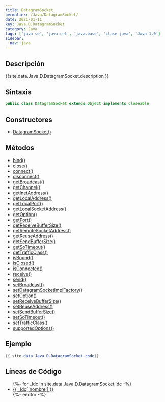 ```yaml
---
title: DatagramSocket
permalink: /Java/DatagramSocket/
date: 2021-01-11
key: Java.D.DatagramSocket
category: Java
tags: ['java se', 'java.net', 'java.base', 'clase java', 'Java 1.0']
sidebar: 
  nav: java
---
```


## Descripción
{{site.data.Java.D.DatagramSocket.description }}

## Sintaxis
~~~java
public class DatagramSocket extends Object implements Closeable
~~~

## Constructores
* [DatagramSocket()](/Java/DatagramSocket/DatagramSocket/)

## Métodos
* [bind()](/Java/DatagramSocket/bind)
* [close()](/Java/DatagramSocket/close)
* [connect()](/Java/DatagramSocket/connect)
* [disconnect()](/Java/DatagramSocket/disconnect)
* [getBroadcast()](/Java/DatagramSocket/getBroadcast)
* [getChannel()](/Java/DatagramSocket/getChannel)
* [getInetAddress()](/Java/DatagramSocket/getInetAddress)
* [getLocalAddress()](/Java/DatagramSocket/getLocalAddress)
* [getLocalPort()](/Java/DatagramSocket/getLocalPort)
* [getLocalSocketAddress()](/Java/DatagramSocket/getLocalSocketAddress)
* [getOption()](/Java/DatagramSocket/getOption)
* [getPort()](/Java/DatagramSocket/getPort)
* [getReceiveBufferSize()](/Java/DatagramSocket/getReceiveBufferSize)
* [getRemoteSocketAddress()](/Java/DatagramSocket/getRemoteSocketAddress)
* [getReuseAddress()](/Java/DatagramSocket/getReuseAddress)
* [getSendBufferSize()](/Java/DatagramSocket/getSendBufferSize)
* [getSoTimeout()](/Java/DatagramSocket/getSoTimeout)
* [getTrafficClass()](/Java/DatagramSocket/getTrafficClass)
* [isBound()](/Java/DatagramSocket/isBound)
* [isClosed()](/Java/DatagramSocket/isClosed)
* [isConnected()](/Java/DatagramSocket/isConnected)
* [receive()](/Java/DatagramSocket/receive)
* [send()](/Java/DatagramSocket/send)
* [setBroadcast()](/Java/DatagramSocket/setBroadcast)
* [setDatagramSocketImplFactory()](/Java/DatagramSocket/setDatagramSocketImplFactory)
* [setOption()](/Java/DatagramSocket/setOption)
* [setReceiveBufferSize()](/Java/DatagramSocket/setReceiveBufferSize)
* [setReuseAddress()](/Java/DatagramSocket/setReuseAddress)
* [setSendBufferSize()](/Java/DatagramSocket/setSendBufferSize)
* [setSoTimeout()](/Java/DatagramSocket/setSoTimeout)
* [setTrafficClass()](/Java/DatagramSocket/setTrafficClass)
* [supportedOptions()](/Java/DatagramSocket/supportedOptions)

## Ejemplo
~~~java
{{ site.data.Java.D.DatagramSocket.code}}
~~~

## Líneas de Código
<ul>
{%- for _ldc in site.data.Java.D.DatagramSocket.ldc -%}
   <li>
       <a href="{{_ldc['url'] }}">{{ _ldc['nombre'] }}</a>
   </li>
{%- endfor -%}
</ul>
